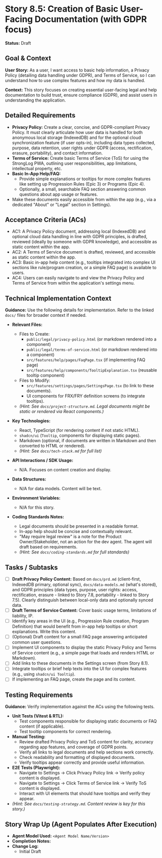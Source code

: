 # Story 8.5: Creation of Basic User-Facing Documentation (with GDPR focus)

**Status:** Draft

## Goal & Context

**User Story:** As a user, I want access to basic help information, a Privacy Policy (detailing data handling under GDPR), and Terms of Service, so I can understand how to use complex features and how my data is handled.

**Context:** This story focuses on creating essential user-facing legal and help documentation to build trust, ensure compliance (GDPR), and assist users in understanding the application.

## Detailed Requirements

* **Privacy Policy:** Create a clear, concise, and GDPR-compliant Privacy Policy. It must clearly articulate how user data is handled for both anonymous local storage (IndexedDB) and for the optional cloud synchronization feature (if user opts-in), including data types collected, purpose, data retention, user rights under GDPR (access, rectification, erasure, portability), and contact information.
* **Terms of Service:** Create basic Terms of Service (ToS) for using the StrongLog PWA, outlining user responsibilities, app limitations, intellectual property, etc.
* **Basic In-App Help/FAQ:**
  * Provide simple explanations or tooltips for more complex features like setting up Progression Rules (Epic 3) or Programs (Epic 4).
  * Optionally, a small, searchable FAQ section answering common questions about app usage or features.
* Make these documents easily accessible from within the app (e.g., via a dedicated "About" or "Legal" section in Settings).

## Acceptance Criteria (ACs)

* AC1: A Privacy Policy document, addressing local (IndexedDB) and optional cloud data handling in line with GDPR principles, is drafted, reviewed (ideally by someone with GDPR knowledge), and accessible as static content within the app.
* AC2: A Terms of Service document is drafted, reviewed, and accessible as static content within the app.
* AC3: Basic in-app help content (e.g., tooltips integrated into complex UI sections like rule/program creation, or a simple FAQ page) is available to users.
* AC4: Users can easily navigate to and view the Privacy Policy and Terms of Service from within the application's settings menu.

## Technical Implementation Context

**Guidance:** Use the following details for implementation. Refer to the linked `docs/` files for broader context if needed.

* **Relevant Files:**
  * Files to Create:
    * `public/legal/privacy-policy.html` (or markdown rendered into a component)
    * `public/legal/terms-of-service.html` (or markdown rendered into a component)
    * `src/features/help/pages/FaqPage.tsx` (if implementing FAQ page)
    * `src/features/help/components/TooltipExplanation.tsx` (reusable tooltip component)
  * Files to Modify:
    * `src/features/settings/pages/SettingsPage.tsx` (to link to these documents).
    * UI components for FRX/FRY definition screens (to integrate tooltips).
  * _(Hint: See `docs/project-structure.md`. Legal documents might be static or rendered via React components.)_

* **Key Technologies:**
  * React, TypeScript (for rendering content if not static HTML).
  * `shadcn/ui` (`Tooltip`, components for displaying static pages).
  * Markdown (optional, if documents are written in Markdown and then converted to HTML or rendered).
  * _(Hint: See `docs/tech-stack.md` for full list)_

* **API Interactions / SDK Usage:**
  * N/A. Focuses on content creation and display.

* **Data Structures:**
  * N/A for data models. Content will be text.

* **Environment Variables:**
  * N/A for this story.

* **Coding Standards Notes:**
  * Legal documents should be presented in a readable format.
  * In-app help should be concise and contextually relevant.
  * "May require legal review" is a note for the Product Owner/Stakeholder, not an action for the dev agent. The agent will draft based on requirements.
  * _(Hint: See `docs/coding-standards.md` for full standards)_

## Tasks / Subtasks

* [ ] **Draft Privacy Policy Content:** Based on `docs/prd.md` (client-first, IndexedDB primary, optional sync), `docs/data-models.md` (what's stored), and GDPR principles (data types, purpose, user rights: access, rectification, erasure - linked to Story 7.8, portability - linked to Story 7.5). Clearly distinguish between local-only data and optionally synced data.
* [ ] **Draft Terms of Service Content:** Cover basic usage terms, limitations of liability, IP.
* [ ] Identify key areas in the UI (e.g., Progression Rule creation, Program Definition) that would benefit from in-app help tooltips or short explanations. Write this content.
* [ ] (Optional) Draft content for a small FAQ page answering anticipated common user questions.
* [ ] Implement UI components to display the static Privacy Policy and Terms of Service content (e.g., a simple page that loads and renders HTML or Markdown).
* [ ] Add links to these documents in the Settings screen (from Story 8.1).
* [ ] Integrate tooltips or brief help texts into the UI for complex features (e.g., using `shadcn/ui Tooltip`).
* [ ] If implementing an FAQ page, create the page and its content.

## Testing Requirements

**Guidance:** Verify implementation against the ACs using the following tests.

* **Unit Tests (Vitest & RTL):**
  * Test components responsible for displaying static documents or FAQ content (if applicable).
  * Test tooltip components for correct rendering.
* **Manual Testing:**
  * Review drafted Privacy Policy and ToS content for clarity, accuracy regarding app features, and coverage of GDPR points.
  * Verify all links to legal documents and help sections work correctly.
  * Check readability and formatting of displayed documents.
  * Verify tooltips appear correctly and provide useful information.
* **E2E Tests (Playwright):**
  * Navigate to Settings -> Click Privacy Policy link -> Verify policy content is displayed.
  * Navigate to Settings -> Click Terms of Service link -> Verify ToS content is displayed.
  * Interact with UI elements that should have tooltips and verify they appear.
* _(Hint: See `docs/testing-strategy.md`. Content review is key for this story.)_

## Story Wrap Up (Agent Populates After Execution)

* **Agent Model Used:** `<Agent Model Name/Version>`
* **Completion Notes:**
* **Change Log:**
  * Initial Draft
